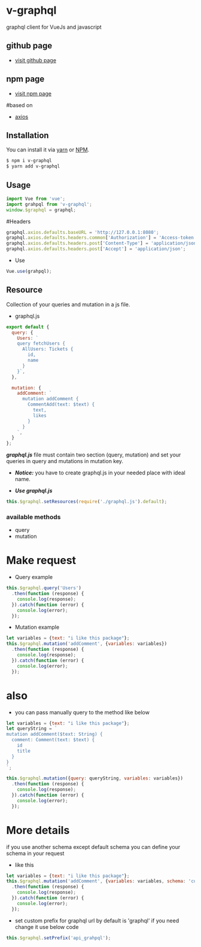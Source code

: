 # v-graphql
graphql client for VueJs and javascript

## github page
- [visit github page](https://github.com/aminNazarii/v-graphql)

## npm page
- [visit npm page](https://www.npmjs.com/package/v-graphql)

#based on
- [axios](https://www.npmjs.com/package/axios)

## Installation
You can install it via [yarn](https://yarnpkg.com/) or [NPM](http://npmjs.org/).

```bash
$ npm i v-graphql
$ yarn add v-graphql
```

## Usage
```js
import Vue from 'vue';
import grahpql from 'v-graphql';
window.$graphql = graphql;
```

#Headers
```js
graphql.axios.defaults.baseURL = 'http://127.0.0.1:8080';
graphql.axios.defaults.headers.common['Authorization'] = 'Access-token';
graphql.axios.defaults.headers.post['Content-Type'] = 'application/json';
graphql.axios.defaults.headers.post['Accept'] = 'application/json';
```

- Use
```js
Vue.use(grahpql);
```

## Resource
Collection of your queries and mutation in a js file.

- graphql.js
```js
export default {
  query: {
    Users: `
    query fetchUsers {
      AllUsers: Tickets {
        id,
        name
      }
    }`,
  },

  mutation: {
    addComment: `
      mutation addComment {
        CommentAdd(text: $text) {
          text,
          likes
        }
      }
    `,
  }
};
```
***graphql.js*** file must contain two section (query, mutation) and set your queries in query and mutations in mutation key.
- ***Notice:*** you have to create graphql.js in your needed place with ideal name.

- ***Use graphql.js***
```js
this.$graphql.setResources(require('./graphql.js').default);
```

### available methods
- query
- mutation

# Make request
- Query example

```js
this.$graphql.query('Users')
  .then(function (response) {
    console.log(response);
  }).catch(function (error) {
    console.log(error);
  });
```

- Mutation example
```js
let variables = {text: "i like this package"};
this.$graphql.mutation('addComment', {variables: variables})
  .then(function (response) {
    console.log(response);
  }).catch(function (error) {
    console.log(error);
  });
```

# also
- you can pass manually query to the method like below
```js
let variables = {text: "i like this package"};
let queryString = `
mutation addComment($text: String) {
  comment: Comment(text: $text) {
    id
    title
  }
}
`;

this.$graphql.mutation({query: queryString, variables: variables})
  .then(function (response) {
    console.log(response);
  }).catch(function (error) {
    console.log(error);
  });
```


# More details
if you use another schema except default schema you can define your schema in your request

- like this
```js
let variables = {text: "i like this package"};
this.$graphql.mutation('addComment', {variables: variables, schema: 'custome_schema'})
  .then(function (response) {
    console.log(response);
  }).catch(function (error) {
    console.log(error);
  });
```

- set custom prefix for graphql url
by default is 'graphql' if you need change it use below code

```js
this.$graphql.setPrefix('api_grahpql');
```
